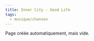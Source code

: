 ```yaml
---
title: Inner City - Good Life
tags:
  - musique/chanson
---
```


Page créée automatiquement, mais vide.
